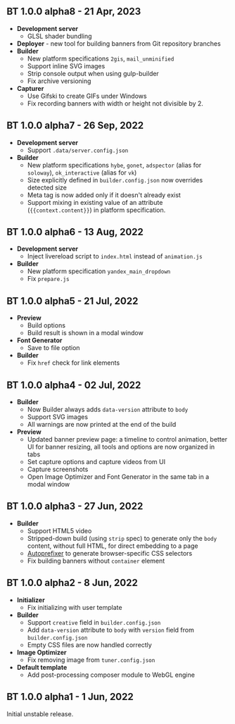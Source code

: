 BT 1.0.0 alpha8 - 21 Apr, 2023
------------------------------
- **Development server**
  - GLSL shader bundling
- **Deployer** - new tool for building banners from Git repository branches
- **Builder**
  - New platform specifications `2gis`, `mail_unminified`
  - Support inline SVG images
  - Strip console output when using gulp-builder
  - Fix archive versioning
- **Capturer**
  - Use Gifski to create GIFs under Windows
  - Fix recording banners with width or height not divisible by 2.

BT 1.0.0 alpha7 - 26 Sep, 2022
------------------------------
- **Development server**
  - Support `.data/server.config.json`
- **Builder**
  - New platform specifications `hybe`, `gonet`, `adspector` (alias for `soloway`), `ok_interactive` (alias for `vk`)
  - Size explicitly defined in `builder.config.json` now overrides detected size
  - Meta tag is now added only if it doesn't already exist
  - Support mixing in existing value of an attribute (`{{context.content}}`) in platform specification.

BT 1.0.0 alpha6 - 13 Aug, 2022
------------------------------
- **Development server**
  - Inject livereload script to `index.html` instead of `animation.js`
- **Builder**
  - New platform specification `yandex_main_dropdown`
  - Fix `prepare.js`

BT 1.0.0 alpha5 - 21 Jul, 2022
------------------------------
- **Preview**
  - Build options
  - Build result is shown in a modal window
- **Font Generator**
  - Save to file option
- **Builder**
  - Fix `href` check for link elements

BT 1.0.0 alpha4 - 02 Jul, 2022
------------------------------
- **Builder**
  - Now Builder always adds `data-version` attribute to `body`
  - Support SVG images
  - All warnings are now printed at the end of the build
- **Preview**
  - Updated banner preview page: a timeline to control animation, better UI for banner resizing, all tools and options are now organized in tabs
  - Set capture options and capture videos from UI
  - Capture screenshots
  - Open Image Optimizer and Font Generator in the same tab in a modal window

BT 1.0.0 alpha3 - 27 Jun, 2022
------------------------------
- **Builder**
  - Support HTML5 video
  - Stripped-down build (using `strip` spec) to generate only the `body` content, without full HTML, for direct embedding to a page
  - [Autoprefixer](https://github.com/postcss/autoprefixer) to generate browser-specific CSS selectors
  - Fix building banners without `container` element

BT 1.0.0 alpha2 - 8 Jun, 2022
-----------------------------
- **Initializer**
  - Fix initializing with user template
- **Builder**
  - Support `creative` field in `builder.config.json`
  - Add `data-version` attribute to `body` with `version` field from `builder.config.json`
  - Empty CSS files are now handled correctly
- **Image Optimizer**
  - Fix removing image from `tuner.config.json`
- **Default template**
  - Add post-processing composer module to WebGL engine

BT 1.0.0 alpha1 - 1 Jun, 2022
-----------------------------
Initial unstable release.
